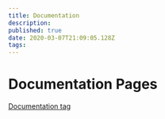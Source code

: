 ```yaml
---
title: Documentation
description: 
published: true
date: 2020-03-07T21:09:05.128Z
tags: 
---
```


# Documentation Pages
[Documentation tag](https://wiki.openmandriva.org/t/documentation?sort=title)